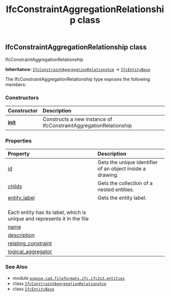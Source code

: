 ﻿---
title: IfcConstraintAggregationRelationship class
second_title: Aspose.CAD for Python via .NET API References
description: 
type: docs
weight: 1080
url: /python-net/aspose.cad.fileformats.ifc.ifc2x3.entities/ifcconstraintaggregationrelationship/
is_root: false
---

## IfcConstraintAggregationRelationship class

IfcConstraintAggregationRelationship



**Inheritance:** [`IfcConstraintAggregationRelationship`](/cad/python-net/aspose.cad.fileformats.ifc.ifc2x3.entities/ifcconstraintaggregationrelationship) → 
[`IfcEntityBase`](/cad/python-net/aspose.cad.fileformats.ifc/ifcentitybase)



The IfcConstraintAggregationRelationship type exposes the following members:

### Constructors
| Constructor | Description |
| :- | :- |
| [__init__](/cad/python-net/aspose.cad.fileformats.ifc.ifc2x3.entities/ifcconstraintaggregationrelationship/__init__/#) | Constructs a new instance of IfcConstraintAggregationRelationship |


### Properties
| Property | Description |
| :- | :- |
| [id](/cad/python-net/aspose.cad.fileformats.ifc.ifc2x3.entities/ifcconstraintaggregationrelationship/id) | Gets the unique identifier of an object inside a drawing. |
| [childs](/cad/python-net/aspose.cad.fileformats.ifc.ifc2x3.entities/ifcconstraintaggregationrelationship/childs) | Gets the collection of a nested entities. |
| [entity_label](/cad/python-net/aspose.cad.fileformats.ifc.ifc2x3.entities/ifcconstraintaggregationrelationship/entity_label) | Gets the entity label.<br/>Each entity has its label, which is unique and represents it in the file |
| [name](/cad/python-net/aspose.cad.fileformats.ifc.ifc2x3.entities/ifcconstraintaggregationrelationship/name) |  |
| [description](/cad/python-net/aspose.cad.fileformats.ifc.ifc2x3.entities/ifcconstraintaggregationrelationship/description) |  |
| [relating_constraint](/cad/python-net/aspose.cad.fileformats.ifc.ifc2x3.entities/ifcconstraintaggregationrelationship/relating_constraint) |  |
| [logical_aggregator](/cad/python-net/aspose.cad.fileformats.ifc.ifc2x3.entities/ifcconstraintaggregationrelationship/logical_aggregator) |  |



### See Also
* module [`aspose.cad.fileformats.ifc.ifc2x3.entities`](..)
* class [`IfcConstraintAggregationRelationship`](/cad/python-net/aspose.cad.fileformats.ifc.ifc2x3.entities/ifcconstraintaggregationrelationship)
* class [`IfcEntityBase`](/cad/python-net/aspose.cad.fileformats.ifc/ifcentitybase)
